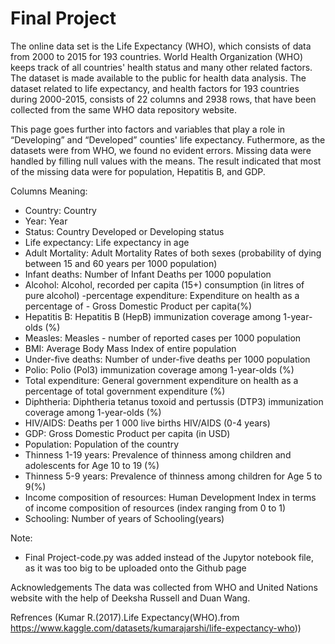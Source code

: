 # Final Project 

The online data set is the Life Expectancy (WHO), which consists of data from 2000 to 2015 for 193 countries. World Health Organization (WHO) keeps track of all countries' health status and many other related factors. The dataset is made available to the public for health data analysis. The dataset related to life expectancy, and health factors for 193 countries during 2000-2015, consists of 22 columns and 2938 rows, that have been collected from the same WHO data repository website.

This page goes further into factors and variables that play a role in “Developing” and “Developed” counties' life expectancy. Futhermore, as the datasets were from WHO, we found no evident errors. Missing data were handled by filling null values with the means. The result indicated that most of the missing data were for population, Hepatitis B, and GDP. 

Columns Meaning:
- Country: Country
- Year: Year
- Status: Country Developed or Developing status
- Life expectancy: Life expectancy in age
- Adult Mortality: Adult Mortality Rates of both sexes (probability of dying between 15 and 60 years per 1000 population)
- Infant deaths: Number of Infant Deaths per 1000 population
- Alcohol: Alcohol, recorded per capita (15+) consumption (in litres of pure alcohol) -percentage expenditure: Expenditure on health as a percentage of - Gross Domestic Product per capita(%)
- Hepatitis B: Hepatitis B (HepB) immunization coverage among 1-year-olds (%)
- Measles: Measles - number of reported cases per 1000 population
- BMI: Average Body Mass Index of entire population
- Under-five deaths: Number of under-five deaths per 1000 population
- Polio: Polio (Pol3) immunization coverage among 1-year-olds (%)
- Total expenditure: General government expenditure on health as a percentage of total government expenditure (%)
- Diphtheria: Diphtheria tetanus toxoid and pertussis (DTP3) immunization coverage among 1-year-olds (%)
- HIV/AIDS: Deaths per 1 000 live births HIV/AIDS (0-4 years)
- GDP: Gross Domestic Product per capita (in USD)
- Population: Population of the country
- Thinness 1-19 years: Prevalence of thinness among children and adolescents for Age 10 to 19 (%)
- Thinness 5-9 years: Prevalence of thinness among children for Age 5 to 9(%)
- Income composition of resources: Human Development Index in terms of income composition of resources (index ranging from 0 to 1)
- Schooling: Number of years of Schooling(years)


Note: 
- Final Project-code.py was added instead of the Jupytor notebook file, as it was too big to be uploaded onto the Github page 


Acknowledgements
The data was collected from WHO and United Nations website with the help of Deeksha Russell and Duan Wang.

Refrences
(Kumar R.(2017).Life Expectancy(WHO).from https://www.kaggle.com/datasets/kumarajarshi/life-expectancy-who))
